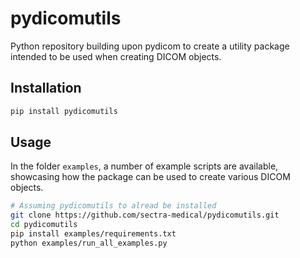 # pydicomutils

Python repository building upon pydicom to create a utility package intended to be used when creating DICOM objects.

## Installation
```bash
pip install pydicomutils
```

## Usage
In the folder `examples`, a number of example scripts are available, showcasing how the package can be used to create various DICOM objects.
```bash
# Assuming pydicomutils to alread be installed
git clone https://github.com/sectra-medical/pydicomutils.git
cd pydicomutils
pip install examples/requirements.txt
python examples/run_all_examples.py
```